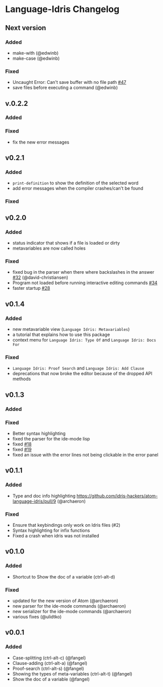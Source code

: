 # Language-Idris Changelog

## Next version

### Added

- make-with (@edwinb)
- make-case (@edwinb)

### Fixed

- Uncaught Error: Can't save buffer with no file path [#47](https://github.com/idris-hackers/atom-language-idris/issues/47)
- save files before executing a command (@edwinb)

## v.0.2.2

### Added

### Fixed

- fix the new error messages

## v0.2.1

### Added

- `print-definition` to show the definition of the selected word
- add error messages when the compiler crashes/can't be found

### Fixed

## v0.2.0

### Added

- status indicator that shows if a file is loaded or dirty
- metavariables are now called holes

### Fixed

- fixed bug in the parser when there where backslashes in the answer [#32](https://github.com/idris-hackers/atom-language-idris/issues/32) (@david-christiansen)
- Program not loaded before running interactive editing commands [#34](https://github.com/idris-hackers/atom-language-idris/issues/34)
- faster startup [#28](https://github.com/idris-hackers/atom-language-idris/issues/28)

## v0.1.4

### Added

- new metavariable view (`Language Idris: Metavariables`)
- a tutorial that explains how to use this package
- context menu for `Language Idris: Type Of` and `Language Idris: Docs For`

### Fixed

- `Language Idris: Proof Search` and `Language Idris: Add Clause`
- deprecations that now broke the editor because of the dropped API methods

## v0.1.3

### Added

### Fixed

- Better syntax highlighting
- fixed the parser for the ide-mode lisp
- fixed [#18](https://github.com/idris-hackers/atom-language-idris/issues/18)
- fixed [#19](https://github.com/idris-hackers/atom-language-idris/issues/19)
- fixed an issue with the error lines not being clickable in the error panel

## v0.1.1

### Added

- Type and doc info highlighting https://github.com/idris-hackers/atom-language-idris/pull/9 (@archaeron)

### Fixed

- Ensure that keybindings only work on Idris files (#2)
- Syntax highlighting for infix functions
- Fixed a crash when idris was not installed

## v0.1.0

### Added

- Shortcut to Show the doc of a variable (ctrl-alt-d)

### Fixed

- updated for the new version of Atom (@archaeron)
- new parser for the ide-mode commands (@archaeron)
- new serializer for the ide-mode commands (@archaeron)
- various fixes (@ulidtko)

## v0.0.1

### Added

- Case-splitting (ctrl-alt-c) (@fangel)
- Clause-adding (ctrl-alt-a) (@fangel)
- Proof-search (ctrl-alt-s) (@fangel)
- Showing the types of meta-variables (ctrl-alt-t) (@fangel)
- Show the doc of a variable (@fangel)
